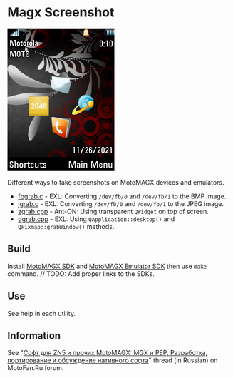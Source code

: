 Magx Screenshot
===============

![MotoMAGX PNG Screenshot](image/screen_shot.png)

Different ways to take screenshots on MotoMAGX devices and emulators.

* [fbgrab.c](fbgrab.c) - EXL: Converting `/dev/fb/0` and `/dev/fb/1` to the BMP image.
* [jgrab.c](jgrab.c) - EXL: Converting `/dev/fb/0` and `/dev/fb/1` to the JPEG image.
* [zgrab.cpp](zgrab.cpp) - Ant-ON: Using transparent `QWidget` on top of screen.
* [dgrab.cpp](dgrab.cpp) - EXL: Using `QApplication::desktop()` and `QPixmap::grabWindow()` methods.

## Build

Install [MotoMAGX SDK]() and [MotoMAGX Emulator SDK]() then use `make` command.
// TODO: Add proper links to the SDKs.

## Use

See help in each utility.

## Information

See "[Софт для ZN5 и прочих MotoMAGX: MGX и PEP, Разработка, портирование и обсуждение нативного софта](https://forum.motofan.ru/index.php?showtopic=163337)" thread (in Russian) on MotoFan.Ru forum.
